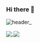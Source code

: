### Hi there 👋

![header_](https://github.com/EliotCao/EliotCao/assets/15886777/5d30c8b2-957f-43af-8d07-8a2c70c03afb)


<!--
<a href="https://github.com/eliotcao">
  <img align="left" src="https://github-readme-stats.vercel.app/api?username=eliotcao&count_private=true&show_icons=true&theme=cobalt" height="230"/>
</a>-->
<a href="https://github.com/eliotcao">
  <img align="center" src="https://github-readme-stats.vercel.app/api?username=eliotcao&count_private=true&show_icons=true&theme=cobalt" />
</a>
<a href="https://github.com/anuraghazra/convoychat">
  <img align="center" src="https://github-readme-stats.vercel.app/api/top-langs/?username=eliotcao" />
</a>
<!--
**EliotCao/EliotCao** is a ✨ _special_ ✨ repository because its `README.md` (this file) appears on your GitHub profile.

Here are some ideas to get you started:

- 🔭 I’m currently working on ...
- 🌱 I’m currently learning ...
- 👯 I’m looking to collaborate on ...
- 🤔 I’m looking for help with ...
- 💬 Ask me about ...
- 📫 How to reach me: ...
- 😄 Pronouns: ...
- ⚡ Fun fact: ...
-->
